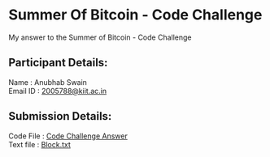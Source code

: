 # Summer Of Bitcoin - Code Challenge
My answer to the Summer of Bitcoin - Code Challenge

## Participant Details:
Name : Anubhab Swain<br>
Email ID : 2005788@kiit.ac.in

## Submission Details:
Code File : <a href="https://github.com/anubhab-code/SummerOfBitcoinChallenge/blob/main/code_challenge_answer.py">Code Challenge Answer</a><br>
Text file : <a href="https://github.com/anubhab-code/SummerOfBitcoinChallenge/blob/main/block.txt">Block.txt</a>
